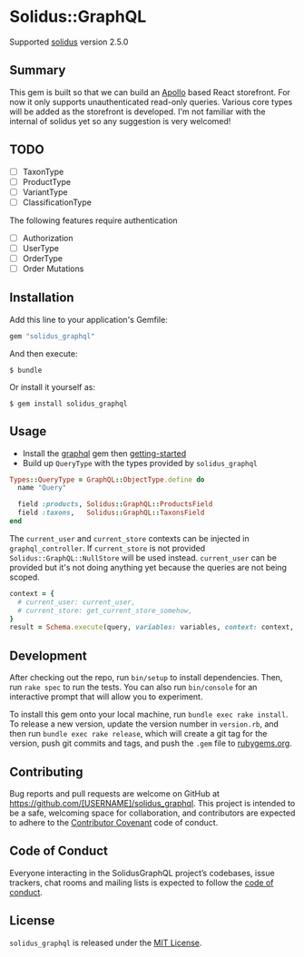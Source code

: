 # Solidus::GraphQL

Supported [solidus](https://github.com/solidusio/solidus) version 2.5.0

## Summary
This gem is built so that we can build an [Apollo](https://www.apollographql.com/client/) based React storefront. For now it only supports unauthenticated read-only queries. Various core types will be added as the storefront is developed. I'm not familiar with the internal of solidus yet so any suggestion is very welcomed!

## TODO
* [ ] TaxonType
* [ ] ProductType
* [ ] VariantType
* [ ] ClassificationType

The following features require authentication

* [ ] Authorization
* [ ] UserType
* [ ] OrderType
* [ ] Order Mutations

## Installation

Add this line to your application's Gemfile:

```ruby
gem "solidus_graphql"
```

And then execute:

    $ bundle

Or install it yourself as:

    $ gem install solidus_graphql

## Usage

* Install the [graphql](https://github.com/rmosolgo/graphql-ruby) gem then [getting-started](https://github.com/rmosolgo/graphql-ruby#getting-started)
* Build up `QueryType` with the types provided by `solidus_graphql`

```ruby
Types::QueryType = GraphQL::ObjectType.define do
  name "Query"

  field :products, Solidus::GraphQL::ProductsField
  field :taxons,   Solidus::GraphQL::TaxonsField
end
```

The `current_user` and `current_store` contexts can be injected in `graphql_controller`. If `current_store` is not provided `Solidus::GraphQL::NullStore` will be used instead. `current_user` can be provided but it's not doing anything yet because the queries are not being scoped.

```ruby
context = {
  # current_user: current_user,
  # current_store: get_current_store_somehow,
}
result = Schema.execute(query, variables: variables, context: context, operation_name: operation_name)
```

## Development

After checking out the repo, run `bin/setup` to install dependencies. Then, run `rake spec` to run the tests. You can also run `bin/console` for an interactive prompt that will allow you to experiment.

To install this gem onto your local machine, run `bundle exec rake install`. To release a new version, update the version number in `version.rb`, and then run `bundle exec rake release`, which will create a git tag for the version, push git commits and tags, and push the `.gem` file to [rubygems.org](https://rubygems.org).

## Contributing

Bug reports and pull requests are welcome on GitHub at https://github.com/[USERNAME]/solidus_graphql. This project is intended to be a safe, welcoming space for collaboration, and contributors are expected to adhere to the [Contributor Covenant](http://contributor-covenant.org) code of conduct.

## Code of Conduct

Everyone interacting in the SolidusGraphQL project’s codebases, issue trackers, chat rooms and mailing lists is expected to follow the [code of conduct](https://github.com/[USERNAME]/solidus_graphql/blob/master/CODE_OF_CONDUCT.md).

## License
`solidus_graphql` is released under the [MIT License](https://opensource.org/licenses/MIT).
